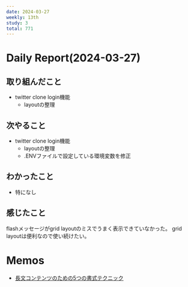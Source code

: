```yaml
---
date: 2024-03-27
weekly: 13th
study: 3
total: 771
---
```

# Daily Report(2024-03-27)
## 取り組んだこと
- twitter clone login機能
	- layoutの整理
## 次やること
- twitter clone login機能
	- layoutの整理
	- .ENVファイルで設定している環境変数を修正
## わかったこと
- 特になし
## 感じたこと
flashメッセージがgrid layoutのミスでうまく表示できていなかった。
grid layoutは便利なので使い続けたい。

# Memos
- [長文コンテンツのための5つの書式テクニック](https://u-site.jp/alertbox/formatting-long-form-content)
